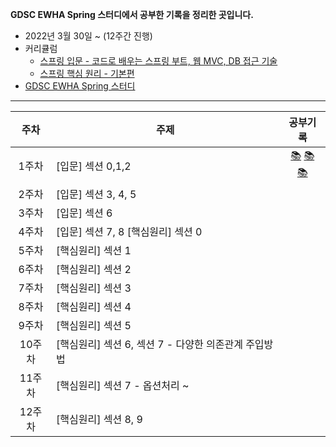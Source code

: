 **GDSC EWHA Spring 스터디에서 공부한 기록을 정리한 곳입니다.**


-  2022년 3월 30일 ~ (12주간 진행)
- 커리큘럼
  - [스프링 입문 - 코드로 배우는 스프링 부트, 웹 MVC, DB 접근 기술](https://www.inflearn.com/course/%EC%8A%A4%ED%94%84%EB%A7%81-%EC%9E%85%EB%AC%B8-%EC%8A%A4%ED%94%84%EB%A7%81%EB%B6%80%ED%8A%B8) 
  - [스프링 핵심 원리 - 기본편](https://www.inflearn.com/course/%EC%8A%A4%ED%94%84%EB%A7%81-%ED%95%B5%EC%8B%AC-%EC%9B%90%EB%A6%AC-%EA%B8%B0%EB%B3%B8%ED%8E%B8)
- [GDSC EWHA Spring 스터디](https://github.com/gdscewha-3rd/Study-Spring)

- - -

|주차|주제|공부기록|
|:---:|--|:---:|
|1주차|[입문] 섹션 0,1,2|[📚](https://github.com/binable43/Study-Spring/blob/main/%EC%9D%B4%EC%9D%80%EB%B9%88/Lecture_%EC%8A%A4%ED%94%84%EB%A7%81%20%EC%9E%85%EB%AC%B8/0.%EA%B0%95%EC%9D%98%EC%86%8C%EA%B0%9C.md) [📚](https://github.com/binable43/Study-Spring/blob/main/%EC%9D%B4%EC%9D%80%EB%B9%88/Lecture_%EC%8A%A4%ED%94%84%EB%A7%81%20%EC%9E%85%EB%AC%B8/1.%ED%94%84%EB%A1%9C%EC%A0%9D%ED%8A%B8%20%ED%99%98%EA%B2%BD%EC%84%A4%EC%A0%95.md) [📚](https://github.com/binable43/Study-Spring/blob/main/%EC%9D%B4%EC%9D%80%EB%B9%88/Lecture_%EC%8A%A4%ED%94%84%EB%A7%81%20%EC%9E%85%EB%AC%B8/2.%EC%8A%A4%ED%94%84%EB%A7%81%20%EC%9B%B9%20%EA%B0%9C%EB%B0%9C%20%EA%B8%B0%EC%B4%88.md)|
|2주차|[입문] 섹션 3, 4, 5||
|3주차|[입문] 섹션 6||
|4주차|[입문] 섹션 7, 8 [핵심원리] 섹션 0||
|5주차|[핵심원리] 섹션 1||
|6주차|[핵심원리] 섹션 2||
|7주차|[핵심원리] 섹션 3||
|8주차|[핵심원리] 섹션 4||
|9주차|[핵심원리] 섹션 5||
|10주차|[핵심원리] 섹션 6, 섹션 7 - 다양한 의존관계 주입방법||
|11주차|[핵심원리] 섹션 7 - 옵션처리 ~ ||
|12주차|[핵심원리] 섹션 8, 9||

